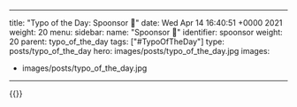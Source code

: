 
---
title: "Typo of the Day: Spoonsor 🥄"
date: Wed Apr 14 16:40:51 +0000 2021
weight: 20
menu:
  sidebar:
    name: "Spoonsor 🥄"
    identifier: spoonsor
    weight: 20
    parent: typo_of_the_day
tags: ["#TypoOfTheDay"]
type: posts/typo_of_the_day
hero: images/posts/typo_of_the_day.jpg
images:
- images/posts/typo_of_the_day.jpg
---


{{<tweet user="mariatta" id="1382373294435749890">}}

